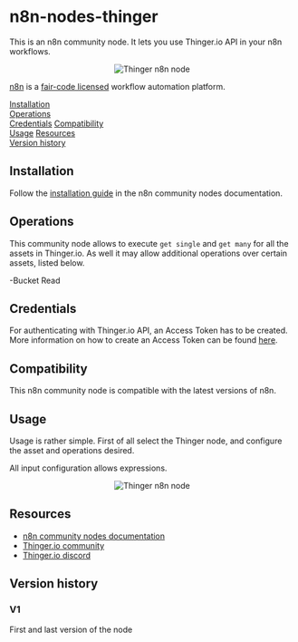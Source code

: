 # n8n-nodes-thinger

This is an n8n community node. It lets you use Thinger.io API in your n8n workflows.

<p align="center">
  <img src='https://s3.eu-west-1.amazonaws.com/thinger.io.files/plugins/n8n/img/n8n-thinger-node.png' alt="Thinger n8n node">
</p>

[n8n](https://n8n.io/) is a [fair-code licensed](https://docs.n8n.io/reference/license/) workflow automation platform.

[Installation](#installation)  
[Operations](#operations)  
[Credentials](#credentials)
[Compatibility](#compatibility)  
[Usage](#usage)
[Resources](#resources)  
[Version history](#version-history)

## Installation

Follow the [installation guide](https://docs.n8n.io/integrations/community-nodes/installation/) in the n8n community nodes documentation.

## Operations

This community node allows to execute `get single` and `get many` for all the assets in Thinger.io. As well it may allow additional operations over certain assets, listed below.

 -Bucket Read

## Credentials

For authenticating with Thinger.io API, an Access Token has to be created. More information on how to create an Access Token can be found [here](https://docs.thinger.io/features/access-tokens).

## Compatibility

This n8n community node is compatible with the latest versions of n8n.

## Usage

Usage is rather simple. First of all select the Thinger node, and configure the asset and operations desired.

All input configuration allows expressions.

<p align="center">
  <img src='https://s3.eu-west-1.amazonaws.com/thinger.io.files/plugins/n8n/img/n8n-thinger-node-configuration.png' alt="Thinger n8n node">
</p>


## Resources

* [n8n community nodes documentation](https://docs.n8n.io/integrations/#community-nodes)
* [Thinger.io community](https://community.thinger.io)
* [Thinger.io discord](https://discord.com/invite/xAc24hdWZE)

## Version history

### V1

First and last version of the node
